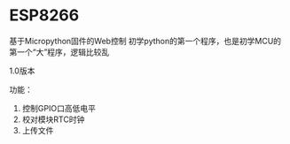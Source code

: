 # ESP8266
基于Micropython固件的Web控制
初学python的第一个程序，也是初学MCU的第一个“大”程序，逻辑比较乱

1.0版本

功能：
1) 控制GPIO口高低电平
2) 校对模块RTC时钟
3) 上传文件
